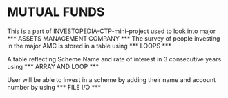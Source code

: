 # MUTUAL FUNDS

This is a part of INVESTOPEDIA-CTP-mini-project used to look into major *** ASSETS MANAGEMENT COMPANY *** 
The survey of people investing in the major AMC is stored in a table using *** LOOPS ***

A table reflecting Scheme Name and rate of interest in 3 consecutive years using *** ARRAY AND LOOP ***

User will be able to invest in a scheme by adding their name and account number by using *** FILE I/O *** 
